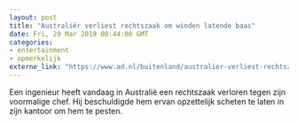 ```yaml
---
layout: post
title: "Australiër verliest rechtszaak om winden latende baas"
date: Fri, 29 Mar 2019 08:44:00 GMT
categories: 
- entertainment 
- opmerkelijk 
externe_link: "https://www.ad.nl/buitenland/australier-verliest-rechtszaak-om-winden-latende-baas~acba76e7/"
---
```


Een ingenieur heeft vandaag in Australië een rechtszaak verloren tegen zijn voormalige chef. Hij beschuldigde hem ervan opzettelijk scheten te laten in zijn kantoor om hem te pesten.

